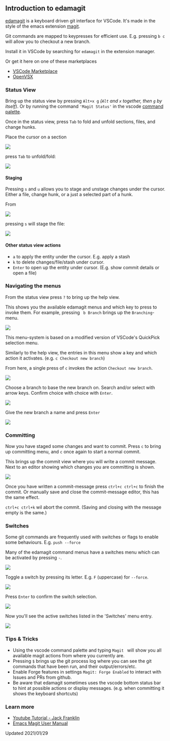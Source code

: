 ## Introduction to edamagit

[edamagit](https://marketplace.visualstudio.com/items?itemName=kahole.magit) is a keyboard driven git interface for VSCode. It's made in the style of the emacs extension [magit](https://magit.vc/).

Git commands are mapped to keypresses for efficient use. E.g. pressing `b c` will allow you to checkout a new branch.

Install it in VSCode by searching for `edamagit` in the extension manager.

Or get it here on one of these marketplaces
- [VSCode Marketplace](https://marketplace.visualstudio.com/items?itemName=kahole.magit)
- [OpenVSX](https://open-vsx.org/extension/kahole/magit)

### Status View

Bring up the status view by pressing `Alt+x g` _(`Alt` and `x` together, then `g` by itself)_.
Or by running the command `'Magit Status'` in the vscode [command palette](https://code.visualstudio.com/docs/getstarted/userinterface#_command-palette).


Once in the status view, press `Tab` to fold and unfold sections, files, and change hunks.

Place the cursor on a section

![](https://hole.dev/images/edamagit_introduction/tab_closed.jpg)

press `Tab` to unfold/fold:

![](https://hole.dev/images/edamagit_introduction/tab_open.jpg)

#### Staging

Pressing `s` and `u` allows you to stage and unstage changes under the cursor. Either a file, change hunk, or a just a selected part of a hunk.

From

![](https://hole.dev/images/edamagit_introduction/unstaged_file.jpg)

pressing `s` will stage the file:

![](https://hole.dev/images/edamagit_introduction/staged_file.jpg)

#### Other status view actions

- `a` to apply the entity under the cursor. E.g. apply a stash
- `k` to delete changes/file/stash under cursor.
- `Enter` to open up the entity under cursor. (E.g. show commit details or open a file)

### Navigating the menus

From the status view press `?` to bring up the help view.

This shows you the available edamagit menus and which key to press to invoke them.
For example, pressing ` b Branch` brings up the `Branching`-menu.

![](https://hole.dev/images/edamagit_introduction/help_view.jpg)

This menu-system is based on a modified version of VSCode's QuickPick selection menu.

Similarly to the help view, the entries in this menu show a key and which action it activates. (e.g. `c Checkout new branch`)

From here, a single press of `c` invokes the action `Checkout new branch`.

![](https://hole.dev/images/edamagit_introduction/branching_menu_1.jpg)

Choose a branch to base the new branch on. Search and/or select with arrow keys. Confirm choice with choice with `Enter`.

![](https://hole.dev/images/edamagit_introduction/branching_menu_2.jpg)

Give the new branch a name and press `Enter`

![](https://hole.dev/images/edamagit_introduction/branching_menu_3.jpg)

### Committing

Now you have staged some changes and want to commit.
Press `c` to bring up committing menu, and `c` once again to start a normal commit.

This brings up the commit view where you will write a commit message. Next to an editor showing which changes you are committing is shown.

![](https://hole.dev/images/edamagit_introduction/committing.jpg)

Once you have written a commit-message press `ctrl+c ctrl+c` to finish the commit.
Or manually save and close the commit-message editor, this has the same effect.

`ctrl+c ctrl+k` wil abort the commit. (Saving and closing with the message empty is the same.)

### Switches

Some git commands are frequently used with switches or flags to enable some behaviours.
E.g. `push --force`

Many of the edamagit command menus have a switches menu which can be activated by pressing `-`.

![](https://hole.dev/images/edamagit_introduction/switches_1.jpg)

Toggle a switch by pressing its letter. E.g. `F` (uppercase) for `--force`.

![](https://hole.dev/images/edamagit_introduction/switches_2.jpg)

Press `Enter` to confirm the switch selection.

![](https://hole.dev/images/edamagit_introduction/switches_3.jpg)

Now you'll see the active switches listed in the 'Switches' menu entry.

![](https://hole.dev/images/edamagit_introduction/switches_4.jpg)

### Tips & Tricks
- Using the vscode command palette and typing `Magit ` will show you all available magit actions from where you currently are.
- Pressing `$` brings up the git process log where you can see the git commands that have been run, and their output/errors/etc.
- Enable Forge features in settings `Magit: Forge Enabled` to interact with Issues and PRs from github.
- Be aware that edamagit sometimes uses the vscode bottom status bar to hint at possible actions or display messages. (e.g. when committing it shows the keyboard shortcuts)

### Learn more
- [Youtube Tutorial - Jack Franklin](https://www.youtube.com/watch?v=kDISNtPYhjk)
- [Emacs Magit User Manual](https://magit.vc/manual/magit.html)

Updated 2021/01/29